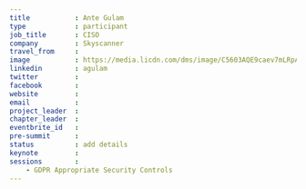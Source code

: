 ```yaml
---
title           : Ante Gulam
type            : participant
job_title       : CISO
company         : Skyscanner
travel_from     :
image           : https://media.licdn.com/dms/image/C5603AQE9caev7mLRpA/profile-displayphoto-shrink_800_800/0?e=1528390800&v=beta&t=11xWSOsv7AqdiltzKpR8CwUX4CAHZGeJlVhl1_92CT8
linkedin        : agulam
twitter         :
facebook        :
website         :
email           :
project_leader  :
chapter_leader  :
eventbrite_id   :
pre-summit      :
status          : add details
keynote         :
sessions        :
    - GDPR Appropriate Security Controls
---
```


<!-- put more details about participant here -->
